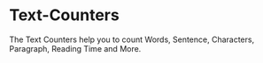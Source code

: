# Text-Counters
The Text Counters help you to count Words, Sentence, Characters, Paragraph, Reading Time and More. 
